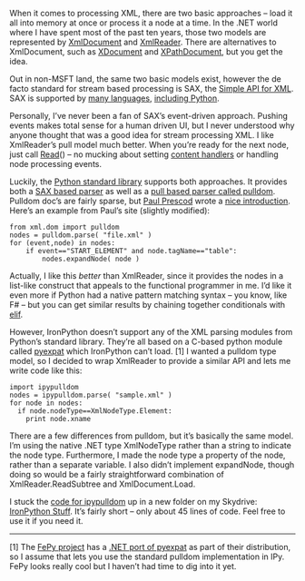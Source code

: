 When it comes to processing XML, there are two basic approaches – load
it all into memory at once or process it a node at a time. In the .NET
world where I have spent most of the past ten years, those two models
are represented by
[XmlDocument](http://msdn.microsoft.com/library/system.xml.xmldocument)
and [XmlReader](http://msdn.microsoft.com/library/system.xml.xmlreader).
There are alternatives to XmlDocument, such as
[XDocument](http://msdn.microsoft.com/library/system.xml.linq.xdocument)
and
[XPathDocument](http://msdn.microsoft.com/library/system.xml.xpath.xpathdocument),
but you get the idea.

Out in non-MSFT land, the same two basic models exist, however the de
facto standard for stream based processing is SAX, the [Simple API for
XML](http://www.saxproject.org/). SAX is supported by [many
languages](http://www.saxproject.org/langs.html), [including
Python](http://www.python.org/doc/current/lib/module-xml.sax.html).

Personally, I’ve never been a fan of SAX’s event-driven approach.
Pushing events makes total sense for a human driven UI, but I never
understood why anyone thought that was a good idea for stream processing
XML. I like XmlReader’s pull model much better. When you’re ready for
the next node, just call
[Read](http://msdn.microsoft.com/library/system.xml.xmlreader.Read)() –
no mucking about setting [content
handlers](http://www.saxproject.org/apidoc/org/xml/sax/ContentHandler.html)
or handling node processing events.

Luckily, the [Python standard
library](http://docs.python.org/lib/lib.html) supports both approaches.
It provides both a [SAX based
parser](http://docs.python.org/lib/module-xml.sax.html) as well as a
[pull based parser called
pulldom](http://docs.python.org/lib/module-xml.dom.pulldom.html).
Pulldom doc’s are fairly sparse, but [Paul
Prescod](http://www.prescod.net/) wrote a [nice
introduction](http://www.prescod.net/python/pulldom.html). Here’s an
example from Paul’s site (slightly modified):

``` {.brush: .python}
from xml.dom import pulldom 
nodes = pulldom.parse( "file.xml" )  
for (event,node) in nodes:  
    if event=="START_ELEMENT" and node.tagName=="table":  
        nodes.expandNode( node )
```

Actually, I like this *better* than XmlReader, since it provides the
nodes in a list-like construct that appeals to the functional programmer
in me. I’d like it even more if Python had a native pattern matching
syntax – you know, like F\# – but you can get similar results by
chaining together conditionals with
[elif](http://docs.python.org/ref/if.html).

However, IronPython doesn’t support any of the XML parsing modules from
Python’s standard library. They’re all based on a C-based python module
called
[pyexpat](http://docs.python.org/lib/module-xml.parsers.expat.html)
which IronPython can’t load. [1] I wanted a pulldom type model, so I
decided to wrap XmlReader to provide a similar API and lets me write
code like this:

``` {.brush: .python}
import ipypulldom  
nodes = ipypulldom.parse( "sample.xml" )   
for node in nodes:   
  if node.nodeType==XmlNodeType.Element:   
    print node.xname
```

There are a few differences from pulldom, but it’s basically the same
model. I’m using the native .NET type XmlNodeType rather than a string
to indicate the node type. Furthermore, I made the node type a property
of the node, rather than a separate variable. I also didn’t implement
expandNode, though doing so would be a fairly straightforward
combination of XmlReader.ReadSubtree and XmlDocument.Load.

I stuck the [code for
ipypulldom](http://cid-0d9bc809858885a4.skydrive.live.com/self.aspx/DevHawk%20Content/IronPython%20Stuff/ipypulldom.py)
up in a new folder on my Skydrive: [IronPython
Stuff](http://cid-0d9bc809858885a4.skydrive.live.com/browse.aspx/DevHawk%20Content/IronPython%20Stuff).
It’s fairly short – only about 45 lines of code. Feel free to use it if
you need it.

------------------------------------------------------------------------

[1] The [FePy project](http://fepy.sourceforge.net/) has a [.NET port of
pyexpat](https://fepy.svn.sourceforge.net/svnroot/fepy/trunk/lib/pyexpat.py)
as part of their distribution, so I assume that lets you use the
standard pulldom implementation in IPy. FePy looks really cool but I
haven’t had time to dig into it yet.
